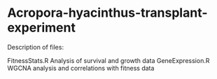 # Acropora-hyacinthus-transplant-experiment

Description of files:

FitnessStats.R		Analysis of survival and growth data
GeneExpression.R	WGCNA analysis and correlations with fitness data
